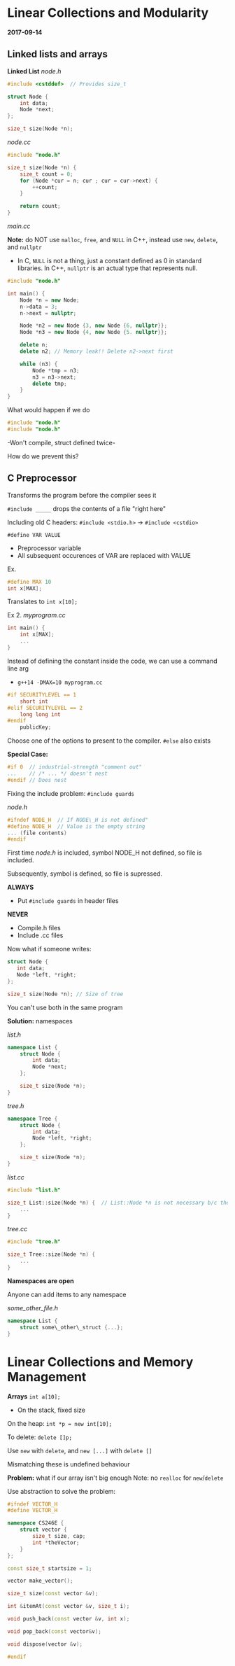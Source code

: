 # Linear Collections and Modularity
**2017-09-14**

## Linked lists and arrays

**Linked List**
_node.h_

```C++
#include <cstddef>  // Provides size_t

struct Node {
    int data;
    Node *next;
};

size_t size(Node *n);
```

_node.cc_

```C++
#include "node.h"

size_t size(Node *n) {
    size_t count = 0;
    for (Node *cur = n; cur ; cur = cur->next) {
        ++count;
    }

    return count;
}
```

_main.cc_

**Note:** do NOT use `malloc`, `free`, and `NULL` in C++, instead use `new`, `delete`, and `nullptr`

- In C, `NULL` is not a thing, just a constant defined as 0 in standard libraries. In C++, `nullptr` is an actual type that represents null.

```C++
#include "node.h"

int main() {
    Node *n = new Node;
    n->data = 3;
    n->next = nullptr;

    Node *n2 = new Node {3, new Node {6, nullptr}};
    Node *n3 = new Node {4, new Node {5. nullptr}};

    delete n;
    delete n2; // Memory leak!! Delete n2->next first

    while (n3) {
        Node *tmp = n3;
        n3 = n3->next;
        delete tmp;
    }
}
```

What would happen if we do

```C++
#include "node.h"
#include "node.h"
```

-Won't compile, struct defined twice-

How do we prevent this?

## C Preprocessor

Transforms the program before the compiler sees it

`#include _____` drops the contents of a file "right here"

Including old C headers: `#include <stdio.h>` -> `#include <cstdio>`

`#define VAR VALUE`

- Preprocessor variable
- All subsequent occurences of VAR are replaced with VALUE

Ex.
```C++
#define MAX 10
int x[MAX];
```
Translates to `int x[10];`

Ex 2.
_myprogram.cc_

```C++
int main() {
    int x[MAX];
    ...
} 
```

Instead of defining the constant inside the code, we can use a command line arg

- `g++14 -DMAX=10 myprogram.cc`

```C++
#if SECURITYLEVEL == 1
    short int
#elif SECURITYLEVEL == 2
    long long int
#endif
    publicKey;
```

Choose one of the options to present to the compiler. `#else` also exists

**Special Case:**
```C++
#if 0  // industrial-strength "comment out"
...    // /* ... */ doesn't nest
#endif // Does nest 
```

Fixing the include problem: `#include guards`

_node.h_
```C++
#ifndef NODE_H  // If NODE\_H is not defined"
#define NODE_H  // Value is the empty string
... (file contents)
#endif
```

First time _node.h_ is included, symbol NODE_H not defined, so file is included.

Subsequently, symbol is defined, so file is supressed.

**ALWAYS**

- Put `#include guards` in header files

**NEVER**

- Compile.h files
- Include .cc files

Now what if someone writes:

```C++
struct Node {
   int data;
   Node *left, *right; 
};

size_t size(Node *n); // Size of tree
```

You can't use both in the same program

**Solution:** namespaces

_list.h_

```C++
namespace List {
    struct Node {
        int data;
        Node *next;
    };

    size_t size(Node *n); 
}
```

_tree.h_

```C++
namespace Tree {
    struct Node {
        int data;
        Node *left, *right;
    };

    size_t size(Node *n); 
}
```

_list.cc_

```C++
#include "list.h"

size_t List::size(Node *n) {  // List::Node *n is not necessary b/c the function is in the namespace
    ...
}
```

_tree.cc_

```C++
#include "tree.h"

size_t Tree::size(Node *n) { 
    ...
}
```

**Namespaces are open**

Anyone can add items to any namespace

_some\_other\_file.h_

```C++
namespace List {
    struct some\_other\_struct {...};
}
```

# Linear Collections and Memory Management

**Arrays**
`int a[10];`

- On the stack, fixed size

On the heap:
`int *p = new int[10];`

To delete:
`delete []p;`

Use `new` with `delete`, and `new [...]` with `delete []`

Mismatching these is undefined behaviour

**Problem:** what if our array isn't big enough
Note: no `realloc` for `new`/`delete`  

Use abstraction to solve the problem:

```C++
#ifndef VECTOR_H
#define VECTOR_H

namespace CS246E {
    struct vector {
        size_t size, cap;
        int *theVector;
    }
};

const size_t startsize = 1;

vector make_vector();

size_t size(const vector &v);

int &itemAt(const vector &v, size_t i);

void push_back(const vector &v, int x);

void pop_back(const vector&v);

void dispose(vector &v);

#endif
```




